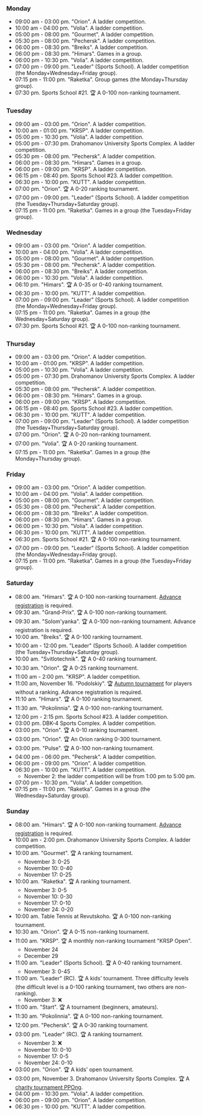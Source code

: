 
<h3 id="monday">Monday</h3>

* 09:00 am - 03:00 pm. "Orion". A ladder competition.
* 10:00 am - 04:00 pm. "Volia". A ladder competition.
* 05:00 pm - 08:00 pm. "Gourmet". A ladder competition.
* 05:30 pm - 08:00 pm. "Pechersk". A ladder competition.
* 06:00 pm - 08:30 pm. "Breiks". A ladder competition.
* 06:00 pm - 08:30 pm. "Himars". Games in a group.
* 06:00 pm - 10:30 pm. "Volia". A ladder competition.
* 07:00 pm - 09:00 pm. "Leader" (Sports School). A ladder competition (the Monday+Wednesday+Friday group).
* 07:15 pm - 11:00 pm. "Raketka". Group games (the Monday+Thursday group).
* 07:30 pm. Sports School #21. 🏆 A 0-100 non-ranking tournament.

<h3 id="tuesday">Tuesday</h3>

* 09:00 am - 03:00 pm. "Orion". A ladder competition.
* 10:00 am - 01:00 pm. "KRSP". A ladder competition.
* 05:00 pm - 10:30 pm. "Volia". A ladder competition.
* 05:00 pm - 07:30 pm. Drahomanov University Sports Complex. A ladder competition.
* 05:30 pm - 08:00 pm. "Pechersk". A ladder competition.
* 06:00 pm - 08:30 pm. "Himars". Games in a group.
* 06:00 pm - 09:00 pm. "KRSP". A ladder competition.
* 06:15 pm - 08:40 pm. Sports School #23. A ladder competition.
* 06:30 pm - 10:00 pm. "KUTT". A ladder competition.
* 07:00 pm. "Orion". 🏆 A 0-20 ranking tournament.
* 07:00 pm - 09:00 pm. "Leader" (Sports School). A ladder competition (the Tuesday+Thursday+Saturday group).
* 07:15 pm - 11:00 pm. "Raketka". Games in a group (the Tuesday+Friday group).

<h3 id="wednesday">Wednesday</h3>

* 09:00 am - 03:00 pm. "Orion". A ladder competition.
* 10:00 am - 04:00 pm. "Volia". A ladder competition.
* 05:00 pm - 08:00 pm. "Gourmet". A ladder competition.
* 05:30 pm - 08:00 pm. "Pechersk". A ladder competition.
* 06:00 pm - 08:30 pm. "Breiks". A ladder competition.
* 06:00 pm - 10:30 pm. "Volia". A ladder competition.
* 06:10 pm. "Himars". 🏆 A 0-35 or 0-40 ranking tournament.
* 06:30 pm - 10:00 pm. "KUTT". A ladder competition.
* 07:00 pm - 09:00 pm. "Leader" (Sports School). A ladder competition (the Monday+Wednesday+Friday group).
* 07:15 pm - 11:00 pm. "Raketka". Games in a group (the Wednesday+Saturday group).
* 07:30 pm. Sports School #21. 🏆 A 0-100 non-ranking tournament.

<h3 id="thursday">Thursday</h3>

* 09:00 am - 03:00 pm. "Orion". A ladder competition.
* 10:00 am - 01:00 pm. "KRSP". A ladder competition.
* 05:00 pm - 10:30 pm. "Volia". A ladder competition.
* 05:00 pm - 07:30 pm. Drahomanov University Sports Complex. A ladder competition.
* 05:30 pm - 08:00 pm. "Pechersk". A ladder competition.
* 06:00 pm - 08:30 pm. "Himars". Games in a group.
* 06:00 pm - 09:00 pm. "KRSP". A ladder competition.
* 06:15 pm - 08:40 pm. Sports School #23. A ladder competition.
* 06:30 pm - 10:00 pm. "KUTT". A ladder competition.
* 07:00 pm - 09:00 pm. "Leader" (Sports School). A ladder competition (the Tuesday+Thursday+Saturday group).
* 07:00 pm. "Orion". 🏆 A 0-20 non-ranking tournament.
* 07:00 pm. "Volia". 🏆 A 0-20 ranking tournament.
* 07:15 pm - 11:00 pm. "Raketka". Games in a group (the Monday+Thursday group).

<h3 id="friday">Friday</h3>

* 09:00 am - 03:00 pm. "Orion". A ladder competition.
* 10:00 am - 04:00 pm. "Volia". A ladder competition.
* 05:00 pm - 08:00 pm. "Gourmet". A ladder competition.
* 05:30 pm - 08:00 pm. "Pechersk". A ladder competition.
* 06:00 pm - 08:30 pm. "Breiks". A ladder competition.
* 06:00 pm - 08:30 pm. "Himars". Games in a group.
* 06:00 pm - 10:30 pm. "Volia". A ladder competition.
* 06:30 pm - 10:00 pm. "KUTT". A ladder competition.
* 06:30 pm. Sports School #21. 🏆 A 0-100 non-ranking tournament.
* 07:00 pm - 09:00 pm. "Leader" (Sports School). A ladder competition (the Monday+Wednesday+Friday group).
* 07:15 pm - 11:00 pm. "Raketka". Games in a group (the Tuesday+Friday group).

<h3 id="saturday">Saturday</h3>

* 08:00 am. "Himars". 🏆 A 0-100 non-ranking tournament. [Advance registration](https://t.me/+yOOJ3CrdhyBjNzhi) is required.
* 09:30 am. "Grand-Prix". 🏆 A 0-100 non-ranking tournament.
* 09:30 am. "Solom'yanka". 🏆 A 0-100 non-ranking tournament. Advance registration is required.
* 10:00 am. "Breiks". 🏆 A 0-100 ranking tournament.
* 10:00 am - 12:00 pm. "Leader" (Sports School). A ladder competition (the Tuesday+Thursday+Saturday group).
* 10:00 am. "Svitlotechnik". 🏆 A 0-40 ranking tournament.
* 10:30 am. "Orion". 🏆 A 0-25 ranking tournament.
* 11:00 am - 2:00 pm. "KRSP". A ladder competition.
* 11:00 am, November 16. "Podolskiy". 🏆 [Autumn tournament](https://www.facebook.com/clubpodolskiy/posts/pfbid02wcSuuc4C2jjsuKPVu4HDUZbZA89qzacucZTThyRDk1pz9baCREuyfui8dM1sKPZl) for players without a ranking. Advance registration is required.
* 11:10 am. "Himars". 🏆 A 0-100 ranking tournament.
* 11:30 am. "Pokolinnia". 🏆 A 0-100 non-ranking tournament.
* 12:00 pm - 2:15 pm. Sports School #23. A ladder competition.
* 03:00 pm. DBK-4 Sports Complex. A ladder competition.
* 03:00 pm. "Orion". 🏆 A 0-10 ranking tournament.
* 03:00 pm. "Orion". 🏆 An Orion ranking 0-300 tournament.
* 03:00 pm. "Pulse". 🏆 A 0-100 non-ranking tournament.
* 04:00 pm - 06:00 pm. "Pechersk". A ladder competition.
* 06:00 pm - 09:00 pm. "Orion". A ladder competition.
* 06:30 pm - 10:00 pm. "KUTT". A ladder competition.
  * November 2: the ladder competition will be from 1:00 pm to 5:00 pm.
* 07:00 pm - 10:30 pm. "Volia". A ladder competition.
* 07:15 pm - 11:00 pm. "Raketka". Games in a group (the Wednesday+Saturday group).

<h3 id="sunday">Sunday</h3>

* 08:00 am. "Himars". 🏆 A 0-100 non-ranking tournament. [Advance registration](https://t.me/+yOOJ3CrdhyBjNzhi) is required.
* 10:00 am - 2:00 pm. Drahomanov University Sports Complex. A ladder competition.
* 10:00 am. "Gourmet". 🏆 A ranking tournament.
  * November 3: 0-25
  * November 10: 0-40
  * November 17: 0-25
* 10:00 am. "Raketka". 🏆 A ranking tournament.
  * November 3: 0-5
  * November 10: 0-30
  * November 17: 0-10
  * November 24: 0-20
* 10:00 am. Table Tennis at Revutskoho. 🏆 A 0-100 non-ranking tournament.
* 10:30 am. "Orion". 🏆 A 0-15 non-ranking tournament.
* 11:00 am. "KRSP". 🏆 A monthly non-ranking tournament "KRSP Open".
  * November 24
  * December 29
* 11:00 am. "Leader" (Sports School). 🏆 A 0-40 ranking tournament.
  * November 3: 0-45
* 11:00 am. "Leader" (RC). 🏆 A kids' tournament. Three difficulty levels (the difficult level is a 0-100 ranking tournament, two others are non-ranking).
  * November 3: ❌
* 11:00 am. "Start". 🏆 A tournament (beginners, amateurs).
* 11:30 am. "Pokolinnia". 🏆 A 0-100 non-ranking tournament.
* 12:00 pm. "Pechersk". 🏆 A 0-30 ranking tournament.
* 03:00 pm. "Leader" (RC). 🏆 A ranking tournament.
  * November 3: ❌
  * November 10: 0-10
  * November 17: 0-5
  * November 24: 0-10
* 03:00 pm. "Orion". 🏆 A kids' open tournament.
* 03:00 pm, November 3. Drahomanov University Sports Complex. 🏆 A [charity tournament PPOng](https://t.me/ttkiev/464).
* 04:00 pm - 10:30 pm. "Volia". A ladder competition.
* 06:00 pm - 09:00 pm. "Orion". A ladder competition.
* 06:30 pm - 10:00 pm. "KUTT". A ladder competition.

